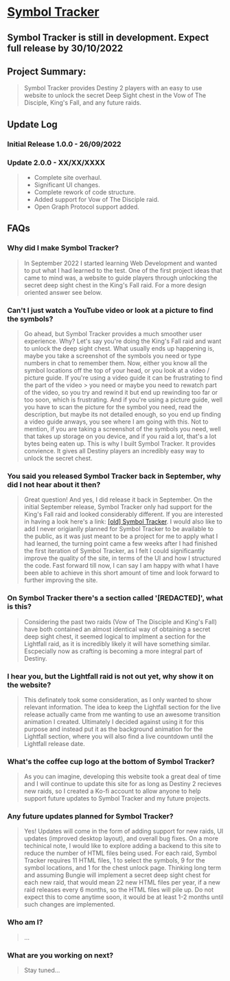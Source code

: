 # [Symbol Tracker](https://symboltracker.net)

## Symbol Tracker is still in development. Expect full release by 30/10/2022

## Project Summary:

>Symbol Tracker provides Destiny 2 players with an easy to use website to unlock the secret Deep Sight chest in the Vow of The Disciple, King's Fall, and any future raids.

## Update Log

### Initial Release 1.0.0 - 26/09/2022

### Update 2.0.0 - XX/XX/XXXX
> * Complete site overhaul.
> * Significant UI changes.
> * Complete rework of code structure.
> * Added support for Vow of The Disciple raid.
> * Open Graph Protocol support added.

## FAQs

### Why did I make Symbol Tracker?
> In September 2022 I started learning Web Development and wanted to put what I had learned to the test. 
> One of the first project ideas that came to mind was, a website to guide players through unlocking the 
> secret deep sight chest in the King's Fall raid. For a more design oriented answer see below.

### Can't I just watch a YouTube video or look at a picture to find the symbols?
> Go ahead, but Symbol Tracker provides a much smoother user experience. Why? Let's say you're doing the King's Fall raid and want to unlock the deep sight chest.
> What usually ends up happening is, maybe you take a screenshot of the symbols you need or type numbers in chat to remember them. Now, either you know all the 
> symbol locations off the top of your head, or you look at a video / picture guide. If you're using a video guide it can be frustrating to find the part of the video > you need or maybe you need to rewatch part of the video, so you try and rewind it but end up rewinding too far or too soon, which is frustrating. And if you're using
> a picture guide, well you have to scan the picture for the symbol you need, read the description, but maybe its not detailed enough, so you end up finding a video 
> guide anways, you see where I am going with this. Not to mention, if you are taking a screenshot of the symbols you need, well that takes up storage on you device,
> and if you raid a lot, that's a lot bytes being eaten up. This is why I built Symbol Tracker. It provides convience. It gives all Destiny players an incredibly easy way to unlock the secret chest.

### You said you released Symbol Tracker back in September, why did I not hear about it then?
> Great question! And yes, I did release it back in September. On the initial September release, Symbol Tracker only had support for the King's Fall raid and looked
> considerably different. If you are interested in having a look here's a link: [[old] Symbol Tracker](https://astral-lab.github.io/Symbol-Tracker-V1/).
> I would also like to add I never origianlly planned for Symbol Tracker to be available to the public, as it was just meant to be a project for me to apply what I
> had learned, the turning point came a few weeks after I had finished the first iteration of Symbol Tracker, as I felt I could significantly improve the quality of 
> the site, in terms of the UI and how I structured the code. Fast forward till now, I can say I am happy with what I have been able to
> achieve in this short amount of time and look forward to further improving the site. 

### On Symbol Tracker there's a section called '[REDACTED]', what is this?
> Considering the past two raids (Vow of The Disciple and King's Fall) have both contained an almost identical way of obtaining a secret deep sight chest,
> it seemed logical to implment a section for the Lightfall raid, as it is incredibly likely it will have something similar. Escpecially now as crafting is becoming a 
> more integral part of Destiny.

### I hear you, but the Lightfall raid is not out yet, why show it on the website?
> This definately took some consideration, as I only wanted to show relevant information. The idea to keep the Lightfall section for the live release actually came 
> from me wanting to use an awesome transition animation I created. Ultimately I decided against using it for this purpose and instead put it as the background
> animation for the Lightfall section, where you will also find a live countdown until the Lightfall release date.
 
 ### What's the coffee cup logo at the bottom of Symbol Tracker?
 > As you can imagine, developing this website took a great deal of time and I will continue to update this site for as long as Destiny 2 recieves new raids, so I 
 > created a Ko-fi account to allow anyone to help support future updates to Symbol Tracker and my future projects.

 ### Any future updates planned for Symbol Tracker?
 > Yes! Updates will come in the form of adding support for new raids, UI updates (improved desktop layout), and overall bug fixes.
 > On a more techinical note, I would like to explore adding a backend to this site to reduce the number of HTML files being used.
 > For each raid, Symbol Tracker requires 11 HTML files, 1 to select the symbols, 9 for the symbol locations, and 1 for the chest unlock page. 
 > Thinking long term and assuming Bungie will implement a secret deep sight chest for each new raid, that would mean 22 new HTML files per year, 
 > if a new raid releases every 6 months, so the HTML files will pile up. Do not expect this to come anytime soon, it would be at least 1-2 months until such changes 
 > are implemented.

### Who am I?
> ...

### What are you working on next?
> Stay tuned...
